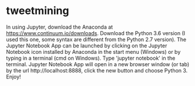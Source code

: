 # tweetmining
In using Jupyter, download the Anaconda at https://www.continuum.io/downloads.
Download the Python 3.6 version (I used this one, some syntax are different from the Python 2.7 version).
The Jupyter Notebook App can be launched by clicking on the Jupyter Notebook icon installed by Anaconda in the start menu (Windows) or by typing in a terminal (cmd on Windows).
Type 'jupyter notebook' in the terminal.
Jupyter Notebook App will open in a new browser window (or tab) by the url http://localhost:8888, click the new button and choose Python 3.
Enjoy!
